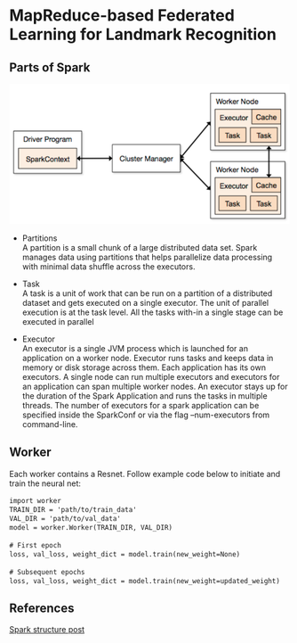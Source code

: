 # MapReduce-based Federated Learning for Landmark Recognition

## Parts of Spark
![alt text](./imgs/spark_structure.png)

* Partitions 
<br/> A partition is a small chunk of a large distributed data set. 
Spark manages data using partitions that helps parallelize data processing with minimal data shuffle across the executors.

* Task 
<br/> A task is a unit of work that can be run on a partition of a distributed dataset and gets executed on a single executor. 
The unit of parallel execution is at the task level.
All the tasks with-in a single stage can be executed in parallel

* Executor 
<br/> An executor is a single JVM process which is launched for an application on a worker node. 
Executor runs tasks and keeps data in memory or disk storage across them. 
Each application has its own executors. A single node can run multiple executors 
and executors for an application can span multiple worker nodes. 
An executor stays up for the duration of the Spark Application and runs the tasks in multiple threads. 
The number of executors for a spark application can be specified inside the SparkConf 
or via the flag –num-executors from command-line.

## Worker
Each worker contains a Resnet. Follow example code below to initiate and train the neural net:
```buildoutcfg
import worker
TRAIN_DIR = 'path/to/train_data'
VAL_DIR = 'path/to/val_data'
model = worker.Worker(TRAIN_DIR, VAL_DIR)

# First epoch
loss, val_loss, weight_dict = model.train(new_weight=None)

# Subsequent epochs
loss, val_loss, weight_dict = model.train(new_weight=updated_weight)
```
## References
[Spark structure post](http://site.clairvoyantsoft.com/understanding-resource-allocation-configurations-spark-application/)